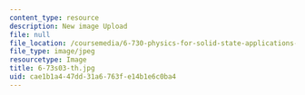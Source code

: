 ```yaml
---
content_type: resource
description: New image Upload
file: null
file_location: /coursemedia/6-730-physics-for-solid-state-applications-spring-2003/cae1b1a447dd31a6763fe14b1e6c0ba4_6-73s03-th.jpg
file_type: image/jpeg
resourcetype: Image
title: 6-73s03-th.jpg
uid: cae1b1a4-47dd-31a6-763f-e14b1e6c0ba4
---
```

